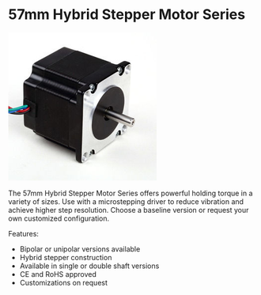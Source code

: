 # 57mm Hybrid Stepper Motor Series

![](https://github.com/3rdEyeLabs-io/LDO-Motors/blob/main/Stepper%20Motor/57mm%20Hybrid%20Stepper%20Series/57mm%20Hybrid%20Stepper%20Series.jpg)

The 57mm Hybrid Stepper Motor Series offers powerful holding torque in a variety of sizes. 
Use with a microstepping driver to reduce vibration and achieve higher step resolution. 
Choose a baseline version or request your own customized configuration.

Features:

* Bipolar or unipolar versions available
* Hybrid stepper construction
* Available in single or double shaft versions
* CE and RoHS approved
* Customizations on request
